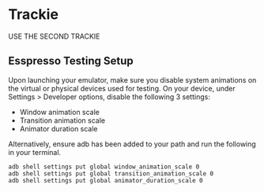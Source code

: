 # Trackie

USE THE SECOND TRACKIE 

## Esspresso Testing Setup

Upon launching your emulator, make sure you disable system animations on the virtual or physical devices used for testing. On your device, under Settings > Developer options, disable the following 3 settings:

- Window animation scale
- Transition animation scale
- Animator duration scale

Alternatively, ensure adb has been added to your path and run the following in your terminal.

```
adb shell settings put global window_animation_scale 0
adb shell settings put global transition_animation_scale 0
adb shell settings put global animator_duration_scale 0
```
